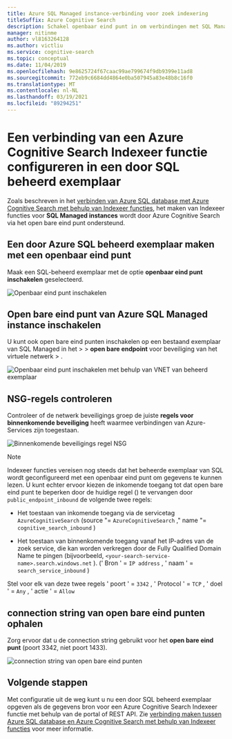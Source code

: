 ```yaml
---
title: Azure SQL Managed instance-verbinding voor zoek indexering
titleSuffix: Azure Cognitive Search
description: Schakel openbaar eind punt in om verbindingen met SQL Managed instances toe te staan vanuit een Indexeer functie op Azure Cognitive Search.
manager: nitinme
author: vl8163264128
ms.author: victliu
ms.service: cognitive-search
ms.topic: conceptual
ms.date: 11/04/2019
ms.openlocfilehash: 9e8625724f67caac99ae799674f9db9399e11ad8
ms.sourcegitcommit: 772eb9c6684dd4864e0ba507945a83e48b8c16f0
ms.translationtype: MT
ms.contentlocale: nl-NL
ms.lasthandoff: 03/19/2021
ms.locfileid: "89294251"
---
```

# <a name="configure-a-connection-from-an-azure-cognitive-search-indexer-to-sql-managed-instance"></a>Een verbinding van een Azure Cognitive Search Indexeer functie configureren in een door SQL beheerd exemplaar

Zoals beschreven in het [verbinden van Azure SQL database met Azure Cognitive Search met behulp van Indexeer functies](search-howto-connecting-azure-sql-database-to-azure-search-using-indexers.md#faq), het maken van Indexeer functies voor **SQL Managed instances** wordt door Azure Cognitive Search via het open bare eind punt ondersteund.

## <a name="create-azure-sql-managed-instance-with-public-endpoint"></a>Een door Azure SQL beheerd exemplaar maken met een openbaar eind punt
Maak een SQL-beheerd exemplaar met de optie **openbaar eind punt inschakelen** geselecteerd.

   ![Openbaar eind punt inschakelen](media/search-howto-connecting-azure-sql-mi-to-azure-search-using-indexers/enable-public-endpoint.png "Openbaar eind punt inschakelen")

## <a name="enable-azure-sql-managed-instance-public-endpoint"></a>Open bare eind punt van Azure SQL Managed instance inschakelen
U kunt ook open bare eind punten inschakelen op een bestaand exemplaar van SQL Managed in het  >    >  **open bare endpoint** voor beveiliging van het virtuele netwerk  >  .

   ![Openbaar eind punt inschakelen met behulp van VNET van beheerd exemplaar](media/search-howto-connecting-azure-sql-mi-to-azure-search-using-indexers/mi-vnet.png "Openbaar eind punt inschakelen")

## <a name="verify-nsg-rules"></a>NSG-regels controleren
Controleer of de netwerk beveiligings groep de juiste **regels voor binnenkomende beveiliging** heeft waarmee verbindingen van Azure-Services zijn toegestaan.

   ![Binnenkomende beveiligings regel NSG](media/search-howto-connecting-azure-sql-mi-to-azure-search-using-indexers/nsg-rule.png "Binnenkomende beveiligings regel NSG")

> [!NOTE]
> Indexeer functies vereisen nog steeds dat het beheerde exemplaar van SQL wordt geconfigureerd met een openbaar eind punt om gegevens te kunnen lezen.
> U kunt echter ervoor kiezen de inkomende toegang tot dat open bare eind punt te beperken door de huidige regel () te vervangen door `public_endpoint_inbound` de volgende twee regels:
>
> * Het toestaan van inkomende toegang via de servicetag `AzureCognitiveSearch` [](../virtual-network/service-tags-overview.md#available-service-tags) (source "= `AzureCognitiveSearch` ," name "= `cognitive_search_inbound` )
>
> * Het toestaan van binnenkomende toegang vanaf het IP-adres van de zoek service, die kan worden verkregen door de Fully Qualified Domain Name te pingen (bijvoorbeeld, `<your-search-service-name>.search.windows.net` ). (' Bron ' = `IP address` , ' naam ' = `search_service_inbound` )
>
> Stel voor elk van deze twee regels ' poort ' = `3342` , ' Protocol ' = `TCP` , ' doel ' = `Any` , ' actie ' = `Allow`

## <a name="get-public-endpoint-connection-string"></a>connection string van open bare eind punten ophalen
Zorg ervoor dat u de connection string gebruikt voor het **open bare eind punt** (poort 3342, niet poort 1433).

   ![connection string van open bare eind punten](media/search-howto-connecting-azure-sql-mi-to-azure-search-using-indexers/mi-connection-string.png "connection string van open bare eind punten")

## <a name="next-steps"></a>Volgende stappen
Met configuratie uit de weg kunt u nu een door SQL beheerd exemplaar opgeven als de gegevens bron voor een Azure Cognitive Search Indexeer functie met behulp van de portal of REST API. Zie [verbinding maken tussen Azure SQL database en Azure Cognitive Search met behulp van Indexeer functies](search-howto-connecting-azure-sql-database-to-azure-search-using-indexers.md) voor meer informatie.